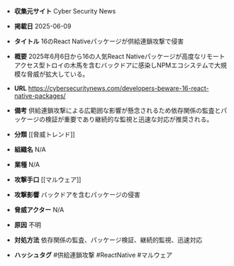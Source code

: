 - **収集元サイト**
Cyber Security News

- **掲載日**
2025-06-09

- **タイトル**
16のReact Nativeパッケージが供給連鎖攻撃で侵害

- **概要**
2025年6月6日から16の人気React Nativeパッケージが高度なリモートアクセス型トロイの木馬を含むバックドアに感染しNPMエコシステムで大規模な脅威が拡大している。

- **URL**
https://cybersecuritynews.com/developers-beware-16-react-native-packages/

- **備考**
供給連鎖攻撃による広範囲な影響が懸念されるため依存関係の監査とパッケージの検証が重要であり継続的な監視と迅速な対応が推奨される。

- **分類**
[[脅威トレンド]]

- **組織名**
N/A

- **業種**
N/A

- **攻撃手口**
[[マルウェア]]

- **攻撃影響**
バックドアを含むパッケージの侵害

- **脅威アクター**
N/A

- **原因**
不明

- **対処方法**
依存関係の監査、パッケージ検証、継続的監視、迅速対応

- **ハッシュタグ**
#供給連鎖攻撃 #ReactNative #マルウェア
